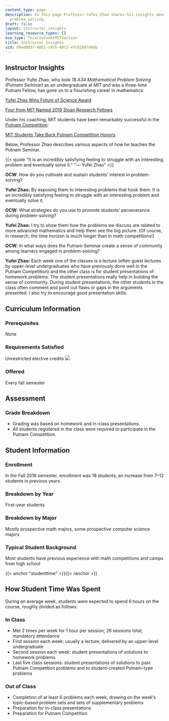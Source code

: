 ```yaml
---
content_type: page
description: In this page Professor Yufei Zhao shares his insights about mathematical
  problem solving.
draft: false
layout: instructor_insights
learning_resource_types: []
ocw_type: ThisCourseAtMITSection
title: Instructor Insights
uid: d9ed0837-0051-c97b-48c5-47c6268f666b
---
```

## Instructor Insights

Professor Yufei Zhao, who took *18.A34 Mathematical Problem Solving (Putnam Seminar)* as an undergraduate at MIT and was a three-time Putnam Fellow, has gone on to a flourishing career in mathematics:

[Yufei Zhao Wins Future of Science Award](http://news.mit.edu/2018/yufei-zhao-wins-future-science-award-0709)

[Four from MIT Named 2019 Sloan Research Fellows](http://news.mit.edu/2019/four-from-mit-named-sloan-research-fellows-0221)

Under his coaching, MIT students have been remarkably successful in the [Putnam Competition](https://en.wikipedia.org/wiki/William_Lowell_Putnam_Mathematical_Competition):

[MIT Students Take Back Putnam Competition Honors](http://news.mit.edu/2018/mit-students-take-back-putnam-top-honors-0222)

Below, Professor Zhao describes various aspects of how he teaches the Putnam Seminar.

{{< quote "It is an incredibly satisfying feeling to struggle with an interesting problem and eventually solve it." "— Yufei Zhao" >}}

**OCW**: How do you cultivate and sustain students’ interest in problem-solving?

**Yufei Zhao:** By exposing them to interesting problems that hook them. It is an incredibly satisfying feeling to struggle with an interesting problem and eventually solve it.

**OCW**: What strategies do you use to promote students’ perseverance during problem-solving?

**Yufei Zhao:** I try to show them how the problems we discuss are related to more advanced mathematics and help them see the big picture. (Of course, in research, the time horizon is much longer than in math competitions!)

**OCW**: In what ways does the Putnam Seminar create a sense of community among learners engaged in problem-solving?

**Yufei Zhao:** Each week one of the classes is a lecture (often guest lectures by upper-level undergraduates who have previously done well in the Putnam Competition) and the other class is for student presentations of homework problems. The student presentations really help in building the sense of community. During student presentations, the other students in the class often comment and point out flaws or gaps in the arguments presented. I also try to encourage good presentation skills.

## Curriculum Information

### Prerequisites

None

### Requirements Satisfied

Unrestricted elective credits ![](/images/educator/icon-question-unrestrict.png)

### Offered

Every fall semester

## Assessment

### Grade Breakdown

- Grading was based on homework and in-class presentations.
- All students registered in the class were required to participate in the Putnam Competition.

## Student Information

### Enrollment

In the Fall 2018 semester, enrollment was 18 students, an increase from 7–12 students in previous years

### Breakdown by Year

First-year students

### Breakdown by Major

Mostly prospective math majors, some prospective computer science majors

### Typical Student Background

Most students have previous experience with math competitions and camps from high school

{{< anchor "studenttime" >}}{{< /anchor >}}

## How Student Time Was Spent

During an average week, students were expected to spend 6 hours on the course, roughly divided as follows:

### In Class

- Met 2 times per week for 1 hour per session; 26 sessions total; mandatory attendance
- First session each week: usually a lecture, delivered by an upper-level undergraduate
- Second session each week: student presentations of solutions to homework problems
- Last five class sessions: student presentations of solutions to past Putnam Competition problems and to student-created Putnam-type problems

### Out of Class

- Completion of at least 6 problems each week, drawing on the week’s topic-based problem sets and sets of supplementary problems
- Preparation for in-class presentations
- Preparation for Putnam Competition